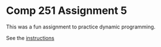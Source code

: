 # Comp 251 Assignment 5

This was a fun assignment to practice dynamic programming. 

See the [instructions](COMP251_HW5_F2018.pdf)


